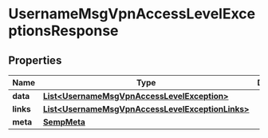 
# UsernameMsgVpnAccessLevelExceptionsResponse

## Properties
Name | Type | Description | Notes
------------ | ------------- | ------------- | -------------
**data** | [**List&lt;UsernameMsgVpnAccessLevelException&gt;**](UsernameMsgVpnAccessLevelException.md) |  |  [optional]
**links** | [**List&lt;UsernameMsgVpnAccessLevelExceptionLinks&gt;**](UsernameMsgVpnAccessLevelExceptionLinks.md) |  |  [optional]
**meta** | [**SempMeta**](SempMeta.md) |  | 



